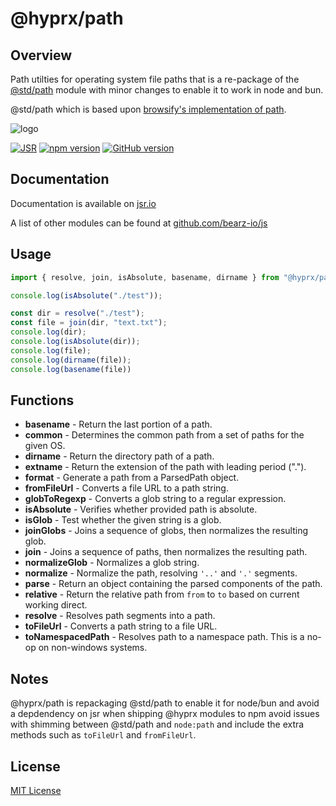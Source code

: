 # @hyprx/path

## Overview

Path utilties for operating system file paths that is a re-package
of the [@std/path](https://jsr.io/@std/path) module with minor
changes to enable it to work in node and bun.

@std/path which is based upon [browsify's implementation of path](https://github.com/browserify/path-browserify/tree/master).

![logo](https://raw.githubusercontent.com/bearz-io/js/refs/heads/main/eng/assets/bearz.io.png)

[![JSR](https://jsr.io/badges/@hyprx/path)](https://jsr.io/@hyprx/path)
[![npm version](https://badge.fury.io/js/@hyprx%2Fpath.svg)](https://badge.fury.io/js/@hyprx%2Fpath)
[![GitHub version](https://badge.fury.io/gh/bearz-io%2Fjs-path.svg)](https://badge.fury.io/gh/bearz-io%2Fjs-path)

## Documentation

Documentation is available on [jsr.io](https://jsr.io/@hyprx/path/doc)

A list of other modules can be found at [github.com/bearz-io/js](https://github.com/bearz-io/js)

## Usage

```typescript
import { resolve, join, isAbsolute, basename, dirname } from "@hyprx/path";

console.log(isAbsolute("./test"));

const dir = resolve("./test");
const file = join(dir, "text.txt");
console.log(dir);
console.log(isAbsolute(dir));
console.log(file);
console.log(dirname(file));
console.log(basename(file))

```

## Functions

- **basename** - Return the last portion of a path.
- **common** - Determines the common path from a set of paths for the given OS.
- **dirname** - Return the directory path of a path.
- **extname** - Return the extension of the path with leading period (".").
- **format** - Generate a path from a ParsedPath object.
- **fromFileUrl** - Converts a file URL to a path string.
- **globToRegexp** - Converts a glob string to a regular expression.
- **isAbsolute** - Verifies whether provided path is absolute.
- **isGlob** - Test whether the given string is a glob.
- **joinGlobs** - Joins a sequence of globs, then normalizes the resulting glob.
- **join** - Joins a sequence of paths, then normalizes the resulting path.
- **normalizeGlob** - Normalizes a glob string.
- **normalize** - Normalize the path, resolving `'..'` and `'.'` segments.
- **parse** - Return an object containing the parsed components of the path.
- **relative** - Return the relative path from `from` to `to` based on current working direct.
- **resolve** -  Resolves path segments into a path.
- **toFileUrl** - Converts a path string to a file URL.
- **toNamespacedPath** - Resolves path to a namespace path.  This is a no-op on non-windows systems.

## Notes

@hyprx/path is repackaging @std/path to enable it for node/bun and avoid a depdendency on jsr
when shipping @hyprx modules to npm avoid issues with shimming between @std/path
and `node:path` and include the extra methods such as `toFileUrl` and `fromFileUrl`.

## License

[MIT License](./LICENSE.md)
